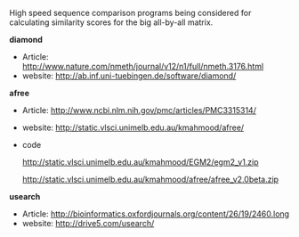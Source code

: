 High speed sequence comparison programs being considered for calculating similarity scores for the big all-by-all matrix.

**diamond**

 * Article: http://www.nature.com/nmeth/journal/v12/n1/full/nmeth.3176.html
 * website: http://ab.inf.uni-tuebingen.de/software/diamond/

**afree**

 * Article: http://www.ncbi.nlm.nih.gov/pmc/articles/PMC3315314/
 * website: http://static.vlsci.unimelb.edu.au/kmahmood/afree/
 * code

      http://static.vlsci.unimelb.edu.au/kmahmood/EGM2/egm2_v1.zip

      http://static.vlsci.unimelb.edu.au/kmahmood/afree/afree_v2.0beta.zip

**usearch**

 * Article: http://bioinformatics.oxfordjournals.org/content/26/19/2460.long
 * website: http://drive5.com/usearch/
